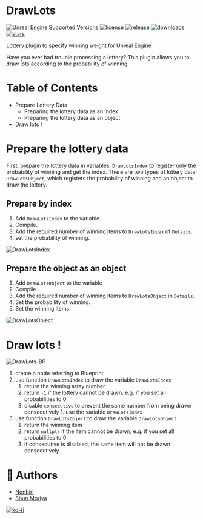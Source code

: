 # DrawLots

[![Unreal Engine Supported Versions](https://img.shields.io/badge/Unreal_Engine-5.1~5.4-9455CE?logo=unrealengine)](https://www.unrealengine.com/)
[![license](https://img.shields.io/github/license/shun126/DrawLots)](https://github.com/shun126/DrawLots/blob/main/LICENSE)
[![release](https://img.shields.io/github/v/release/shun126/DrawLots)](https://github.com/shun126/DrawLots/releases)
[![downloads](https://img.shields.io/github/downloads/shun126/DrawLots/total)](https://github.com/shun126/DrawLots/releases)
[![stars](https://img.shields.io/github/stars/shun126/DrawLots?style=social)](https://github.com/shun126/DrawLots/stargazers)

Lottery plugin to specify winning weight for Unreal Engine

Have you ever had trouble processing a lottery?
This plugin allows you to draw lots according to the probability of winning.

# Table of Contents
* Prepare Lottery Data
  * Preparing the lottery data as an index
  * Preparing the lottery data as an object
* Draw lots !

# Prepare the lottery data
First, prepare the lottery data in variables.
`DrawLotsIndex` to register only the probability of winning and get the index. There are two types of lottery data: `DrawLotsObject`, which registers the probability of winning and an object to draw the lottery.

## Prepare by index
1. Add `DrawLotsIndex` to the variable.
1. Compile.
1. Add the required number of winning items to `DrawLotsIndex` of `Details`.
1. set the probability of winning.

![DrawLotsIndex](https://github.com/shun126/DrawLots/assets/23472415/8c21e707-c652-4989-bf58-cf58614f73a9)

## Prepare the object as an object
1. Add `DrawLotsObject` to the variable
1. Compile.
1. Add the required number of winning items to `DrawLotsObject` in `Details`.
1. Set the probability of winning.
1. Set the winning items.

![DrawLotsObject](https://github.com/shun126/DrawLots/assets/23472415/4c23578f-1569-4c35-a20d-965a7d2819e4)

# Draw lots !
![DrawLots-BP](https://github.com/shun126/DrawLots/assets/23472415/df31ac0b-e5f6-46d6-be8c-17afba08ef98)

1. create a node referring to Blueprint
1. use function `DrawLotsIndex` to draw the variable `DrawLotsIndex`
   1. return the winning array number
   1. return `-1` if the lottery cannot be drawn, e.g. if you set all probabilities to 0
   1. disable `consecutive` to prevent the same number from being drawn consecutively 1. use the variable `DrawLotsIndex`
1. use function `DrawLotsObject` to draw the variable `DrawLotsObject`
   1. return the winning item
   1. return `nullptr` if the item cannot be drawn, e.g. if you set all probabilities to 0
   1. if consecutive is disabled, the same item will not be drawn consecutively

# 👾 Authors
* [Nonbiri](https://www.youtube.com/channel/UCkLXe57GpUyaOoj2ycREU1Q)
* [Shun Moriya](https://x.com/moriya_zx25r)

[![ko-fi](https://ko-fi.com/img/githubbutton_sm.svg)](https://ko-fi.com/M4M413XDXB)
